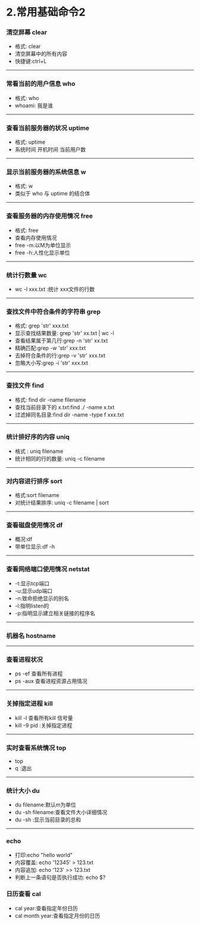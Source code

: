# 2.常用基础命令2

### 清空屏幕 clear
* 格式: clear
* 清空屏幕中的所有内容
* 快捷键:ctrl+L

---
### 常看当前的用户信息 who
* 格式: who
* whoami: 我是谁

---
### 查看当前服务器的状况 uptime
* 格式: uptime
* 系统时间 开机时间 当前用户数

---
### 显示当前服务器的系统信息 w
* 格式: w
* 类似于 who 与 uptime  的结合体

---
### 查看服务器的内存使用情况 free
* 格式: free
* 查看内存使用情况
* free -m:以M为单位显示
* free -h:人性化显示单位

---
### 统计行数量 wc
* wc -l xxx.txt :统计 xxx文件的行数

---
### 查找文件中符合条件的字符串 grep
* 格式: grep 'str' xxx.txt
* 显示查找结果数量: grep 'str' xx.txt | wc -l
* 查看结果属于第几行:grep -n 'str' xx.txt
* 精确匹配:grep -w 'str' xxx.txt
* 去掉符合条件的行:grep -v 'str' xxx.txt
* 忽略大小写:grep -i 'str' xxx.txt

---
### 查找文件 find
* 格式: find dir -name filename
* 查找当前目录下的 x.txt:find ./ -name x.txt
* 过滤掉同名目录:find dir -name -type f xxx.txt

---
### 统计排好序的内容 uniq 
* 格式 : uniq filename
* 统计相同的行的数量: uniq -c filename 

---
### 对内容进行排序 sort
* 格式:sort filename
* 对统计结果排序: uniq -c filename | sort

---
### 查看磁盘使用情况 df
* 概况:df
* 带单位显示:df -h

---
### 查看网络端口使用情况 netstat
* -t:显示tcp端口
* -u:显示udp端口
* -n:致命拒绝显示的别名
* -l:指明listen的
* -p:指明显示建立相关链接的程序名

---
### 机器名 hostname

---
### 查看进程状况
* ps -ef 查看所有进程
* ps -aux 查看进程资源占用情况

---
### 关掉指定进程 kill
* kill -l 查看所有kill 信号量
* kill -9 pid :关掉指定进程

---
### 实时查看系统情况 top
* top
* q :退出

--- 
### 统计大小 du
* du filename:默认m为单位
* du -sh filename:查看文件大小详细情况
* du -sh :显示当前目录的总和

---
### echo 
* 打印:echo "hello world"
* 内容覆盖: echo '12345' > 123.txt
* 内容追加: echo '123' >> 123.txt
* 判断上一条语句是否执行成功: echo $?


### 日历查看 cal
* cal year:查看指定年份日历
* cal month year:查看指定月份的日历